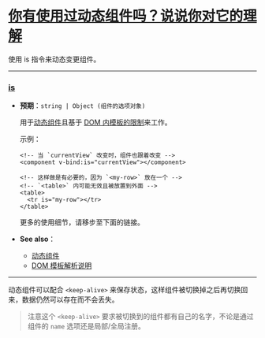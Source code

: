 # [你有使用过动态组件吗？说说你对它的理解](https://github.com/haizlin/fe-interview/issues/430)

使用 is 指令来动态变更组件。

---

### [is](https://cn.vuejs.org/v2/api/#is)

- **预期**：`string | Object (组件的选项对象)`

  用于[动态组件](https://cn.vuejs.org/v2/guide/components.html#动态组件)且基于 [DOM 内模板的限制](https://cn.vuejs.org/v2/guide/components.html#解析-DOM-模板时的注意事项)来工作。

  示例：

  ```
  <!-- 当 `currentView` 改变时，组件也跟着改变 -->
  <component v-bind:is="currentView"></component>
  
  <!-- 这样做是有必要的，因为 `<my-row>` 放在一个 -->
  <!-- `<table>` 内可能无效且被放置到外面 -->
  <table>
    <tr is="my-row"></tr>
  </table>
  ```

  更多的使用细节，请移步至下面的链接。

- **See also**：

  - [动态组件](https://cn.vuejs.org/v2/guide/components.html#动态组件)
  - [DOM 模板解析说明](https://cn.vuejs.org/v2/guide/components.html#解析-DOM-模板时的注意事项)

---

动态组件可以配合 `<keep-alive>` 来保存状态，这样组件被切换掉之后再切换回来，数据仍然可以存在而不会丢失。

> 注意这个 `<keep-alive>` 要求被切换到的组件都有自己的名字，不论是通过组件的 `name` 选项还是局部/全局注册。
